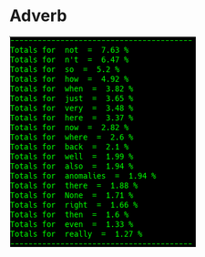 # Adverb

![Google Congressional Hearing Adverbs sorted by percent \(top 20\)](../../.gitbook/assets/2018-12-28-151949_327x370_scrot.png)

